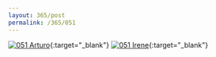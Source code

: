 ```yaml
---
layout: 365/post
permalink: /365/051
---
```


[![051 Arturo](https://c1.staticflickr.com/1/591/20690999506_4b53992f94_c.jpg)](https://www.flickr.com/photos/131440297@N08/20690999506/){:target="_blank"}
[![051 Irene](https://c2.staticflickr.com/6/5633/20550427756_f38d8e5ec9_c.jpg)](https://www.flickr.com/photos/25124902@N04/20550427756/){:target="_blank"}


>

>
